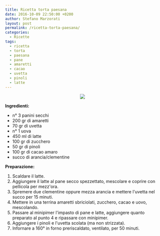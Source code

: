 ```yaml
---
title: Ricetta torta paesana
date: 2016-10-09 22:50:00 +0200
author: Stefano Marzorati
layout: post
permalink: /ricetta-torta-paesana/
categories:
  - Ricette
tags:
  - ricetta
  - torta
  - paesana
  - pane
  - amaretti
  - cacao
  - uvetta
  - pinoli
  - latte
---
```

<p align="center">
  <img src="https://c7.staticflickr.com/9/8136/30129305982_1e31dc411b_z.jpg">
</p>   

**Ingredienti:**   

  - n° 3 panini secchi
  - 200 gr di amaretti
  - 70 gr di uvetta
  - n° 1 uova
  - 450 ml di latte
  - 100 gr di zucchero
  - 50 gr di pinoli
  - 100 gr di cacao amaro
  - succo di arancia/clementine
  
**Preparazione:**   
  
1. Scaldare il latte.   
2. Aggiungere il latte al pane secco spezzettato, mescolare e coprire con pellicola per mezz'ora.   
3. Spremere due clementine oppure mezza arancia e mettere l'uvetta nel succo per 15 minuti.    
4. Mettere in una terrina amaretti sbriciolati, zucchero, cacao e uovo, mescolando.   
5. Passare al minipimer l'impasto di pane e latte, aggiungere quanto preparato al punto 4 e ripassare con minipimer.   
6. Aggiungere i pinoli e l'uvetta scolata (ma non strizzata).   
7. Infornare a 160° in forno preriscaldato, ventilato, per 50 minuti.   
   
